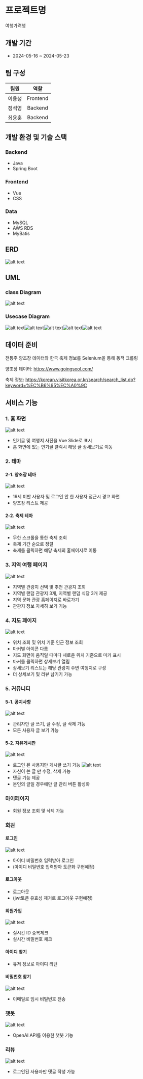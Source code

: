 # 프로젝트명
여행가려행
## 개발 기간

- 2024-05-16 ~ 2024-05-23

## 팀 구성

|  팀원  |   역할   |
| :----: | :------: |
| 이용성 | Frontend |
| 정석영 | Backend  |
| 최용훈 | Backend  |

## 개발 환경 및 기술 스택

### Backend

- Java
- Spring Boot

### Frontend

- Vue
- CSS

### Data

- MySQL
- AWS RDS
- MyBatis

## ERD

![alt text](readme_data/trip_db_erd.png)

## UML

### class Diagram

![alt text](readme_data/class.png)

### Usecase Diagram

![alt text](readme_data/notice.png)![alt text](readme_data/theme.png)![alt text](readme_data/attraction.png)![alt text](readme_data/freeboard.png)![alt text](readme_data/user_service.png)

## 데이터 준비

전통주 양조장 데이터와 한국 축제 정보를 Selenium을 통해 동적 크롤링

양조장 데이터: https://www.goingsool.com/

축제 정보: https://korean.visitkorea.or.kr/search/search_list.do?keyword=%EC%B6%95%EC%A0%9C

## 서비스 기능

### 1. 홈 화면

![alt text](readme_data/mainpage.gif)

- 인기글 및 여행지 사진을 Vue Slide로 표시
- 홈 화면에 있는 인기글 클릭시 해당 글 상세보기로 이동

### 2. 테마

#### 2-1. 양조장 테마

![alt text](readme_data/brewery.gif)

- 19세 미만 사용자 및 로그인 안 한 사용자 접근시 경고 화면
- 양조장 리스트 제공

#### 2-2. 축제 테마

![alt text](readme_data/festivalList.gif)

- 무한 스크롤을 통한 축제 조회
- 축제 기간 순으로 정렬
- 축제를 클릭하면 해당 축제의 홈페이지로 이동

### 3. 지역 여행 페이지

![alt text](readme_data/regionAttractionselect.gif)

- 지역별 관광지 선택 및 추천 관광지 조회
- 지역별 랜덤 관광지 3개, 지역별 랜덤 식당 3개 제공
- 지역 문화 관광 홈페이지로 바로가기
- 관광지 정보 자세히 보기 기능

### 4. 지도 페이지

![alt text](readme_data/map.gif)

- 위치 조회 및 위치 기준 인근 정보 조회
- 마커별 아이콘 다름
- 지도 화면이 움직일 때마다 새로운 위치 기준으로 마커 표시
- 마커를 클릭하면 상세보기 열림
- 상세보기 리스트는 해당 관광지 주변 여행지로 구성
- 더 상세보기 및 리뷰 남기기 가능

### 5. 커뮤니티

#### 5-1. 공지사항

![alt text](readme_data/noticecreatedelete.gif)

- 관리자만 글 쓰기, 글 수정, 글 삭제 가능
- 모든 사용자 글 보기 가능

#### 5-2. 자유게시판

![alt text](readme_data/freeboard.gif)

- 로그인 된 사용지만 게시글 쓰기 가능
  ![alt text](readme_data/freeboardWrite.gif)
- 자신이 쓴 글 만 수정, 삭제 가능
- 댓글 기능 제공
- 본인의 글일 경우에만 글 관리 버튼 활성화

### 마이페이지

- 회원 정보 조회 및 삭제 가능

### 회원

#### 로그인

![alt text](readme_data/login.gif)

- 아이디 비밀번호 입력받아 로그인
- (아이디 비밀번호 입력받아 토큰화 구현예정)

#### 로그아웃

- 로그아웃
- (jwt토큰 유효성 제거로 로그아웃 구현예정)

#### 회원가입

![alt text](readme_data/enroll.gif)

- 실시간 ID 중복체크
- 실시간 비밀번호 체크

#### 아이디 찾기

- 유저 정보로 아이디 리턴

#### 비밀번호 찾기

![alt text](readme_data/findPWD.gif)

- 이메일로 임시 비밀번호 전송

### 챗봇

![alt text](readme_data/chatgpt.gif)

- OpenAI API를 이용한 챗봇 기능

### 리뷰

![alt text](readme_data/reviewWrite.gif)

- 로그인된 사용자만 댓글 작성 가능
